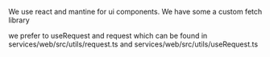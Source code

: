 We use react and mantine for ui components. We have some a custom fetch library

we prefer to useRequest and request which can be found in
services/web/src/utils/request.ts and services/web/src/utils/useRequest.ts

